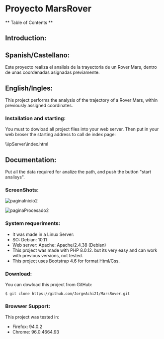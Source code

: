 # Proyecto MarsRover

** Table of Contents **

## Introduction:
## Spanish/Castellano:
Este proyecto realiza el analisis de la trayectoria de un Rover Mars, dentro de unas coordenadas asignadas previamente.

## English/Ingles:
This project performs the analysis of the trajectory of a Rover Mars, within previously assigned coordinates. 

### Installation and starting:
You must to dowload all project files into your web server.
Then put in your web broser the starting address to call de index page: 

\\\ipServer\index.html

## Documentation:
Put all the data required for analize the path, and push the button "start analisys".

### ScreenShots:
![paginaInicio2](https://user-images.githubusercontent.com/77396156/145162559-997b241e-6acd-4fa3-8f74-f5647ffed890.jpg)

![paginaProcesado2](https://user-images.githubusercontent.com/77396156/145162760-a521ca1b-08bc-4573-960e-d6cba0abfbc1.jpg)

### System requeriments:
- It was made in a Linux Server:
- SO: Debian: 10.11
- Web server: Apache: Apache/2.4.38 (Debian)
- This project was made with PHP 8.0.12. but its very easy and can work with previous versions, not tested.
- This project uses Bootstrap 4.6 for format Html/Css.

### Download:
You can dowload this project from GitHub:

 `$ git clone https://github.com/JorgeAchi21/MarsRover.git`

### Browwer Support:
This project was tested in:
- Firefox: 94.0.2
- Chrome: 96.0.4664.93
